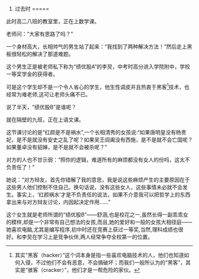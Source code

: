 1. 过去时
=====

此时高二八班的教室里，正在上数学课。

老师问：“大家有思路了吗？”

一个身材高大，长相帅气的男生站了起来：“我找到了两种解决方法！”然后走上黑板很轻松的解决了那道难题。

这个男生正是被老师私下称为“绩优股A”的李炅，中考时高分进入学院附中，学校一等奖学金的获得者。

可是这个学生却不是一个令人省心的学生，他生性调皮并且热衷于黑客[^黑客]技术，也经常为难老师,这可让老师头痛不已。

说了半天，“绩优股B”是谁呢？

就在隔壁的九班，正在上语文课。

这节课讨论的是“红颜是不是祸水”,一个长相清秀的女孩说:“如果唐明皇没有杨贵妃，是不是就没有安史之乱了呢？如果吴王闾阖没有西施，是不是就不会亡国呢？如果董卓没有貂婵，是不是就不会被杀呢？”

对方的人也不甘示弱：“照你的逻辑，难道所有的麻烦都没有女人的份吗，这太不负责任了！”

她说：“对方辩友，首先你错解了我的意思，我是说这些麻烦产生的主要原因在于这些男人他们控制不住自己。换句话说，没有这些女人，这些事情未必就不会发生。事实上，‘红颜祸水’才是不负责任的说法，如果不介意我可以把哲学上的东西拿出来与对方辩友讨论，内因起决定作用……”

这个女生就是老师所谓的“绩优股B”——舒涵,也是校花之一,虽然长得一副乖乖女的模样,却是一个非常有自己想法的女孩,而且,她的爱好和一般的女孩大相径庭——她喜欢电脑,尤其是编写程序,初中时还在竞赛上获过一等奖,当然,理科成绩也很好。和李炅在学习上是竞争伙伴,两人经常争夺全校第一的位置。

[^黑客]: 其实“黑客（hacker）”这个词本身是指一些喜欢电脑技术的人，他们也知道如何入侵，不过他们不会有恶意，不会搞破坏；而我们一般所认为的“黑客”，其实是“骇客（cracker）”，他们才是一帮危险的家伙。
